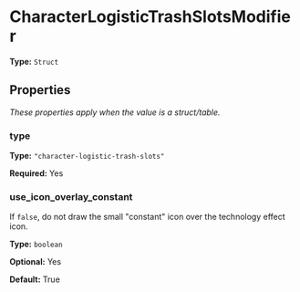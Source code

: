 # CharacterLogisticTrashSlotsModifier

**Type:** `Struct`

## Properties

*These properties apply when the value is a struct/table.*

### type

**Type:** `"character-logistic-trash-slots"`

**Required:** Yes

### use_icon_overlay_constant

If `false`, do not draw the small "constant" icon over the technology effect icon.

**Type:** `boolean`

**Optional:** Yes

**Default:** True

